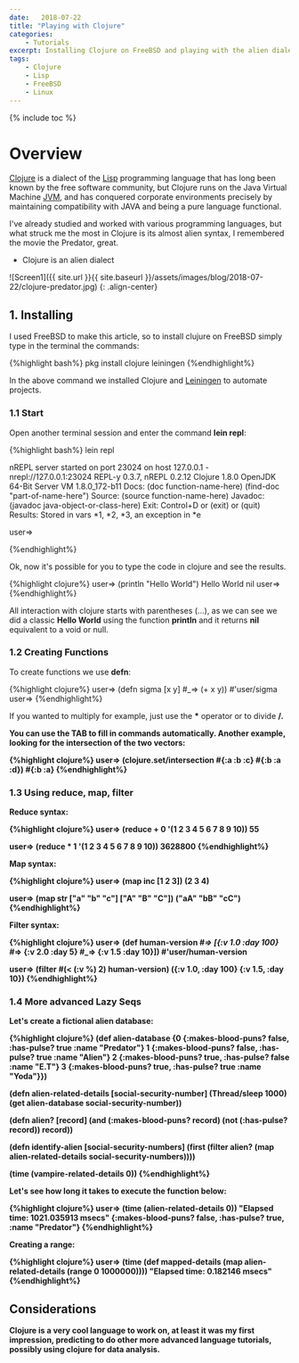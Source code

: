 ```yaml
---
date:   2018-07-22
title: "Playing with Clojure"
categories: 
    - Tutorials
excerpt: Installing Clojure on FreeBSD and playing with the alien dialect.
tags: 
    - Clojure 
    - Lisp
    - FreeBSD
    - Linux
---
```


{% include toc %}

# Overview

[Clojure](https://en.wikipedia.org/wiki/Clojure) is a dialect of the [Lisp](https://en.wikipedia.org/wiki/Lisp_(programming_language)) programming language that has long been known by the free software community, but Clojure runs on the Java Virtual Machine [JVM](https://en.wikipedia.org/wiki/Java_virtual_machine), and has conquered corporate environments precisely by maintaining compatibility with JAVA and being a pure language functional.

I've already studied and worked with various programming languages, but what struck me the most in Clojure is its almost alien syntax, I remembered the movie the Predator, great.

* Clojure is an alien dialect

![Screen1]({{ site.url }}{{ site.baseurl }}/assets/images/blog/2018-07-22/clojure-predator.jpg)
{: .align-center}


## 1. Installing

I used FreeBSD to make this article, so to install clujure on FreeBSD simply type in the terminal the commands:

{%highlight bash%}
pkg install clojure leiningen 
{%endhighlight%}

In the above command we installed Clojure and [Leiningen](https://leiningen.org/) to automate projects.

### 1.1 Start 

Open another terminal session and enter the command <strong>lein repl</strong>:

{%highlight bash%}
lein repl

nREPL server started on port 23024 on host 127.0.0.1 - nrepl://127.0.0.1:23024
REPL-y 0.3.7, nREPL 0.2.12
Clojure 1.8.0
OpenJDK 64-Bit Server VM 1.8.0_172-b11
    Docs: (doc function-name-here)
          (find-doc "part-of-name-here")
  Source: (source function-name-here)
 Javadoc: (javadoc java-object-or-class-here)
    Exit: Control+D or (exit) or (quit)
 Results: Stored in vars *1, *2, *3, an exception in *e

user=> 

{%endhighlight%}

Ok, now it's possible for you to type the code in clojure and see the results.

{%highlight clojure%}
user=> (println "Hello World")
Hello World
nil
user=> 
{%endhighlight%}

All interaction with clojure starts with parentheses (...), as we can see we did a classic <strong>Hello World</strong> using the function <strong>println</strong> and it returns <strong>nil</strong> equivalent to a void or null.

### 1.2 Creating Functions 

To create functions we use <strong>defn</strong>:

{%highlight clojure%}
user=> (defn sigma [x y]
  #_=> (+ x y))
#'user/sigma
user=> 
{%endhighlight%}

If you wanted to multiply for example, just use the <strong>*</strong> operator or to divide <strong>/<strong>.

You can use the TAB to fill in commands automatically. Another example, looking for the intersection of the two vectors:

{%highlight clojure%}
user=> (clojure.set/intersection #{:a :b :c} #{:b :a :d})
#{:b :a}
{%endhighlight%}

### 1.3 Using reduce, map, filter

Reduce syntax:

{%highlight clojure%}
user=> (reduce + 0 '(1 2 3 4 5 6 7 8 9 10))
55

user=> (reduce * 1 '(1 2 3 4 5 6 7 8 9 10))
3628800
{%endhighlight%}

Map syntax:

{%highlight clojure%}
user=> (map inc [1 2 3])
(2 3 4)

user=> (map str ["a" "b" "c"] ["A" "B" "C"])
("aA" "bB" "cC")
{%endhighlight%}

Filter syntax:

{%highlight clojure%}
user=> (def human-version
  #_=> [{:v 1.0 :day 100} 
  #_=>  {:v 2.0 :day 5}
  #_=>  {:v 1.5 :day 10}])
#'user/human-version

user=> (filter #(< (:v %) 2) human-version)
({:v 1.0, :day 100} {:v 1.5, :day 10})
{%endhighlight%}

### 1.4 More advanced Lazy Seqs 

Let's create a fictional alien database:

{%highlight clojure%}
(def alien-database
  {0 {:makes-blood-puns? false, :has-pulse? true  :name "Predator"}
   1 {:makes-blood-puns? false, :has-pulse? true  :name "Alien"}
   2 {:makes-blood-puns? true,  :has-pulse? false :name "E.T"}
   3 {:makes-blood-puns? true,  :has-pulse? true  :name "Yoda"}})

(defn alien-related-details
  [social-security-number]
  (Thread/sleep 1000)
  (get alien-database social-security-number))

(defn alien?
  [record]
  (and (:makes-blood-puns? record)
       (not (:has-pulse? record))
       record))

(defn identify-alien
  [social-security-numbers]
  (first (filter alien?
                 (map alien-related-details social-security-numbers))))

(time (vampire-related-details 0))
{%endhighlight%}

Let's see how long it takes to execute the function below:

{%highlight clojure%}
user=> (time (alien-related-details 0))
"Elapsed time: 1021.035913 msecs"
{:makes-blood-puns? false, :has-pulse? true, :name "Predator"}
{%endhighlight%}

Creating a range:

{%highlight clojure%}
user=> (time (def mapped-details (map alien-related-details (range 0 1000000))))
"Elapsed time: 0.182146 msecs"
{%endhighlight%}

## Considerations

Clojure is a very cool language to work on, at least it was my first impression, predicting to do other more advanced language tutorials, possibly using clojure for data analysis.

